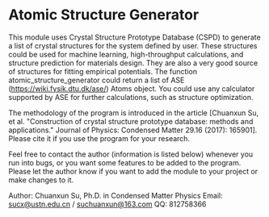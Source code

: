 # Atomic Structure Generator
This module uses Crystal Structure Prototype Database (CSPD) to generate a
list of crystal structures for the system defined by user. These structures
could be used for machine learning, high-throughput calculations, and
structure prediction for materials design. They are also a very good
source of structures for fitting empirical potentials. The function
atomic_structure_generator could return a list of ASE
(https://wiki.fysik.dtu.dk/ase/) Atoms object. You could use any calculator
supported by ASE for further calculations, such as structure optimization.

The methodology of the program is introduced in the article [Chuanxun Su,
et al. "Construction of crystal structure prototype database: methods and
applications." Journal of Physics: Condensed Matter 29.16 (2017): 165901].
Please cite it if you use the program for your research.

Feel free to contact the author (information is listed below) whenever you
run into bugs, or you want some features to be added to the program. Please
let the author know if you want to add the module to your project or make
changes to it.

Author:
Chuanxun Su, Ph.D. in Condensed Matter Physics
Email: sucx@ustn.edu.cn / suchuanxun@163.com
QQ: 812758366
